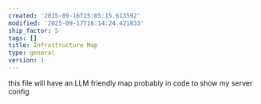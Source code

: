 ```yaml
---
created: '2025-09-16T15:05:15.613592'
modified: '2025-09-17T16:14:24.421833'
ship_factor: 5
tags: []
title: Infrastructure Map
type: general
version: 1
---
```


this file will have an LLM friendly map probably in code to show my server config